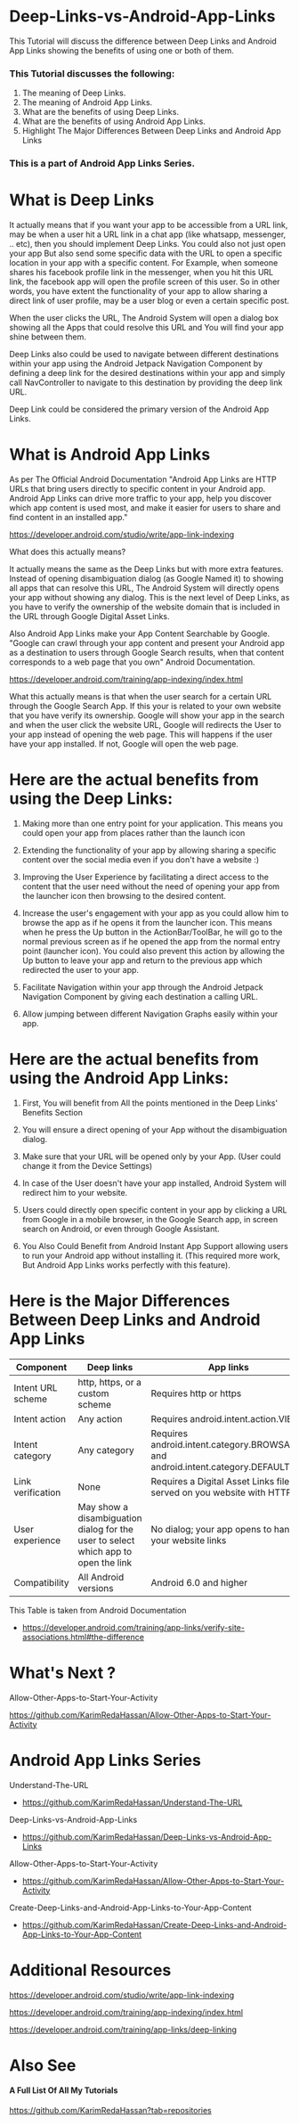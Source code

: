 # Deep-Links-vs-Android-App-Links
This Tutorial will discuss the difference between Deep Links and Android App Links showing the benefits of using one or both of them. 

### This Tutorial discusses the following:
1. The meaning of Deep Links.
2. The meaning of Android App Links.
3. What are the benefits of using Deep Links.
4. What are the benefits of using Android App Links.
5. Highlight The Major Differences Between Deep Links and Android App Links

### This is a part of Android App Links Series.

# What is Deep Links
It actually means that if you want your app to be accessible from a URL link, may be when a user hit a URL link in a chat app (like whatsapp, messenger, .. etc), then you should implement Deep Links. You could also not just open your app But also send some specific data with the URL to open a specific location in your app with a specific content. For Example, when someone shares his facebook profile link in the messenger, when you hit this URL link, the facebook app will open the profile screen of this user. So in other words, you have extent the functionality of your app to allow sharing a direct link of user profile, may be a user blog or even a certain specific post.

When the user clicks the URL, The Android System will open a dialog box showing all the Apps that could resolve this URL and You will find your app shine between them.

Deep Links also could be used to navigate between different destinations within your app using the Android Jetpack Navigation Component by defining a deep link for the desired destinations within your app and simply call NavController to navigate to this destination by providing the deep link URL.

Deep Link could be considered the primary version of the Android App Links.

# What is Android App Links
As per The Official Android Documentation "Android App Links are HTTP URLs that bring users directly to specific content in your Android app. Android App Links can drive more traffic to your app, help you discover which app content is used most, and make it easier for users to share and find content in an installed app."

https://developer.android.com/studio/write/app-link-indexing

What does this actually means? 

It actually means the same as the Deep Links but with more extra features. Instead of opening disambiguation dialog (as Google Named it) to showing all apps that can resolve this URL, The Android System will directly opens your app without showing any dialog. This is the next level of Deep Links, as you have to verify the ownership of the website domain that is included in the URL through Google Digital Asset Links.

Also Android App Links make your App Content Searchable by Google. "Google can crawl through your app content and present your Android app as a destination to users through Google Search results, when that content corresponds to a web page that you own" Android Documentation.

https://developer.android.com/training/app-indexing/index.html

What this actually means is that when the user search for a certain URL through the Google Search App. If this your is related to your own website that you have verify its ownership. Google will show your app in the search and when the user click the website URL, Google will redirects the User to your app instead of opening the web page. This will happens if the user have your app installed. If not, Google will open the web page.

# Here are the actual benefits from using the Deep Links:
1. Making more than one entry point for your application.
This means you could open your app from places rather than the launch icon

2. Extending the functionality of your app by allowing sharing a specific content over the social media even if you don't have a website :)

3. Improving the User Experience by facilitating a direct access to the content that the user need without the need of opening your app from the launcher icon then browsing to the desired content.

4. Increase the user's engagement with your app as you could allow him to browse the app as if he opens it from the launcher icon.
This means when he press the Up button in the ActionBar/ToolBar, he will go to the normal previous screen as if he opened the app from the normal entry point (launcher icon). You could also prevent this action by allowing the Up button to leave your app and return to the previous app which redirected the user to your app.

5. Facilitate Navigation within your app through the Android Jetpack Navigation Component by giving each destination a calling URL.

5. Allow jumping between different Navigation Graphs easily within your app.

# Here are the actual benefits from using the Android App Links:
1. First, You will benefit from All the points mentioned in the Deep Links' Benefits Section

2. You will ensure a direct opening of your App without the disambiguation dialog.

3. Make sure that your URL will be opened only by your App. (User could change it from the Device Settings)

4. In case of the User doesn't have your app installed, Android System will redirect him to your website.

5. Users could directly open specific content in your app by clicking a URL from Google in a mobile browser, in the Google Search app, in screen search on Android, or even through Google Assistant.

6. You Also Could Benefit from Android Instant App Support allowing users to run your Android app without installing it. (This required more work, But Android App Links works perfectly with this feature).

# Here is the Major Differences Between Deep Links and Android App Links
| Component | Deep links | App links|
| --- | --- | --- |
| Intent URL scheme |	http, https, or a custom scheme | Requires http or https |
| Intent action |	Any action |	Requires android.intent.action.VIEW |
| Intent category |	Any category	| Requires android.intent.category.BROWSABLE and android.intent.category.DEFAULT |
| Link verification |	None | Requires a Digital Asset Links file served on you website with HTTPS |
|User experience|	May show a disambiguation dialog for the user to select which app to open the link |	No dialog; your app opens to handle your website links |
| Compatibility |	All Android versions	| Android 6.0 and higher |

This Table is taken from Android Documentation
- https://developer.android.com/training/app-links/verify-site-associations.html#the-difference

# What's Next ?

Allow-Other-Apps-to-Start-Your-Activity

https://github.com/KarimRedaHassan/Allow-Other-Apps-to-Start-Your-Activity

# Android App Links Series

Understand-The-URL
- https://github.com/KarimRedaHassan/Understand-The-URL

Deep-Links-vs-Android-App-Links
- https://github.com/KarimRedaHassan/Deep-Links-vs-Android-App-Links

Allow-Other-Apps-to-Start-Your-Activity
- https://github.com/KarimRedaHassan/Allow-Other-Apps-to-Start-Your-Activity

Create-Deep-Links-and-Android-App-Links-to-Your-App-Content
- https://github.com/KarimRedaHassan/Create-Deep-Links-and-Android-App-Links-to-Your-App-Content

# Additional Resources

https://developer.android.com/studio/write/app-link-indexing

https://developer.android.com/training/app-indexing/index.html

https://developer.android.com/training/app-links/deep-linking

# Also See

#### A Full List Of All My Tutorials

https://github.com/KarimRedaHassan?tab=repositories
